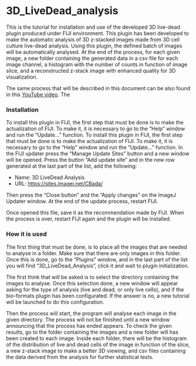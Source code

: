 # 3D_LiveDead_analysis

This is the tutorial for installation and use of the developed 3D live-dead plugin produced under FIJI environment. This plugin has been developed to make the automatic analysis of 3D z-stacked images made from 3D cell culture live-dead analysis. Using this plugin, the defined batch of images will be automatically analysed. At the end of the process, for each given image, a new folder containing the generated data in a csv file for each image channel, a histogram with the number of counts in function of image slice, and a reconstructed z-stack image with enhanced quality for 3D visualization. 

The same process that will be described in this document can be also found in this [YouTube video](https://youtu.be/GbpKZfndSFA). The 

### Installation
To install this plugin in FIJI, the first step that must be done is to make the actualization of FIJI. To make it, it is necessary to go to the “Help” window and run the “Update…” function. To install this plugin in FIJI, the first step that must be done is to make the actualization of FIJI. To make it, it is necessary to go to the “Help” window and run the “Update…” function. In the FIJI updater press the “Manage Update Sites” button and a new window will be opened. Press the button “Add update site” and in the new row generated at the last part of the list, add the following:

- Name: 3D LiveDead Analysis
- URL: https://sites.imagej.net/CBada/

Then press the “Close button” and the “Apply changes” on the ImageJ Updater window. At the end of the update process, restart FIJI. 


Once opened this file, save it as the recommendation made by FIJI. When the process is over, restart FIJI again and the plugin will be installed. 

### How it is used
The first thing that must be done, is to place all the images that are needed to analyse in a folder. Make sure that there are only images in this folder. Once this is done, go to the “Plugins” window, and in the last part of the list you will find “3D_LiveDead_Analysis”, click it and wait to plugin initialization. 

The first think that will be asked is to select the directory containing the images to analyse. Once this selection done, a new window will appear asking for the type of analysis (live and dead, or only live cells), and if the bio-formats plugin has been configurated. If the answer is no, a new tutorial will be launched to do this configuration. 

Then the process will start, the program will analyse each image in the given directory. The process will not be finished until a new window announcing that the process has ended appears. To check the given results, go to the folder containing the images and a new folder will has been created to each image. Inside each folder, there will be the histogram of the distribution of live and dead cells of the image in function of the slice, a new z-stack image to make a better 3D viewing, and csv files containing the data derived from the analysis for further statistical tests. 
